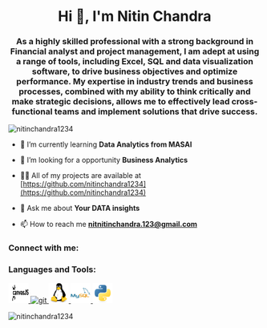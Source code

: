 <h1 align="center">Hi 👋, I'm Nitin Chandra</h1>
<h3 align="center">As a highly skilled professional with a strong background in Financial analyst and project management, I am adept at using a range of tools, including Excel, SQL and data visualization software, to drive business objectives and optimize performance. My expertise in industry trends and business processes, combined with my ability to think critically and make strategic decisions, allows me to effectively lead cross-functional teams and implement solutions that drive success.</h3>

<p align="left"> <img src="https://komarev.com/ghpvc/?username=nitinchandra1234&label=Profile%20views&color=0e75b6&style=flat" alt="nitinchandra1234" /> </p>

- 🌱 I’m currently learning **Data Analytics from MASAI**

- 👯 I’m looking for a opportunity **Business Analytics**

- 👨‍💻 All of my projects are available at [https://github.com/nitinchandra1234](https://github.com/nitinchandra1234)

- 💬 Ask me about **Your DATA insights**

- 📫 How to reach me **nitnitinchandra.123@gmail.com**

<h3 align="left">Connect with me:</h3>
<p align="left">
</p>

<h3 align="left">Languages and Tools:</h3>
<p align="left"> <a href="https://canvasjs.com" target="_blank" rel="noreferrer"> <img src="https://raw.githubusercontent.com/Hardik0307/Hardik0307/master/assets/canvasjs-charts.svg" alt="canvasjs" width="40" height="40"/> </a> <a href="https://git-scm.com/" target="_blank" rel="noreferrer"> <img src="https://www.vectorlogo.zone/logos/git-scm/git-scm-icon.svg" alt="git" width="40" height="40"/> </a> <a href="https://www.linux.org/" target="_blank" rel="noreferrer"> <img src="https://raw.githubusercontent.com/devicons/devicon/master/icons/linux/linux-original.svg" alt="linux" width="40" height="40"/> </a> <a href="https://www.mysql.com/" target="_blank" rel="noreferrer"> <img src="https://raw.githubusercontent.com/devicons/devicon/master/icons/mysql/mysql-original-wordmark.svg" alt="mysql" width="40" height="40"/> </a> <a href="https://www.python.org" target="_blank" rel="noreferrer"> <img src="https://raw.githubusercontent.com/devicons/devicon/master/icons/python/python-original.svg" alt="python" width="40" height="40"/> </a> </p>

<p><img align="center" src="https://github-readme-stats.vercel.app/api/top-langs?username=nitinchandra1234&show_icons=true&locale=en&layout=compact" alt="nitinchandra1234" /></p>

